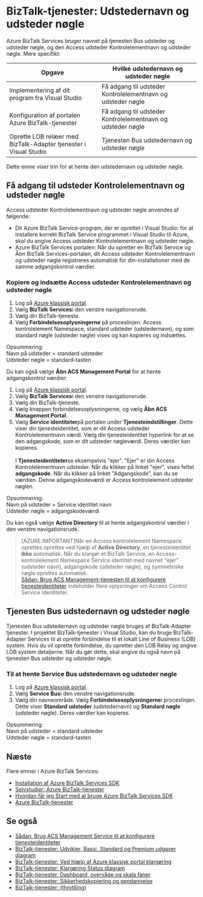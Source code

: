 <properties 
    pageTitle="Navn på udsteder og udsteder nøgle i BizTalk Services | Microsoft Azure" 
    description="Lær at hente udstedernavn og udsteder nøgle til Service Bus eller Access ACS (Control) i BizTalk-tjenester. MABS, WABS" 
    services="biztalk-services" 
    documentationCenter="" 
    authors="MandiOhlinger" 
    manager="erikre" 
    editor=""/>

<tags 
    ms.service="biztalk-services" 
    ms.workload="integration" 
    ms.tgt_pltfrm="na" 
    ms.devlang="na" 
    ms.topic="article" 
    ms.date="08/15/2016" 
    ms.author="mandia"/>




# <a name="biztalk-services-issuer-name-and-issuer-key"></a>BizTalk-tjenester: Udstedernavn og udsteder nøgle

Azure BizTalk Services bruger navnet på tjenesten Bus udsteder og udsteder nøgle, og den Access udsteder Kontrolelementnavn og udsteder nøgle. Mere specifikt:

Opgave | Hvilke udstedernavn og udsteder nøgle
--- | ---
Implementering af dit program fra Visual Studio | Få adgang til udsteder Kontrolelementnavn og udsteder nøgle
Konfiguration af portalen Azure BizTalk-tjenester | Få adgang til udsteder Kontrolelementnavn og udsteder nøgle
Oprette LOB relæer med BizTalk-Adapter tjenester i Visual Studio | Tjenesten Bus udstedernavn og udsteder nøgle

Dette emne viser trin for at hente den udstedernavn og udsteder nøgle. 

## <a name="access-control-issuer-name-and-issuer-key"></a>Få adgang til udsteder Kontrolelementnavn og udsteder nøgle
Access udsteder Kontrolelementnavn og udsteder nøgle anvendes af følgende:

- Dit Azure BizTalk Service-program, der er oprettet i Visual Studio: for at installere korrekt BizTalk Service programmet i Visual Studio til Azure, skal du angive Access udsteder Kontrolelementnavn og udsteder nøgle. 
- Azure BizTalk Services portalen: Når du opretter en BizTalk Service og Åbn BizTalk Services-portalen, dit Access udsteder Kontrolelementnavn og udsteder nøgle registreres automatisk for din-installationer med de samme adgangskontrol værdier.

### <a name="to-copy-and-paste-the-access-control-issuer-name-and-issuer-key"></a>Kopiere og indsætte Access udsteder Kontrolelementnavn og udsteder nøgle

1. Log på [Azure klassisk portal](http://go.microsoft.com/fwlink/p/?LinkID=213885).
2. Vælg **BizTalk Services**i den venstre navigationsrude.
3. Vælg din BizTalk-tjeneste. 
4. Vælg **Forbindelsesoplysningerne** på proceslinjen. Access kontrolelement Namespace, standard udsteder (udstedernavn), og som standard nøgle (udsteder nøgle) vises og kan kopieres og indsættes.  

Opsummering:  
Navn på udsteder = standard udsteder  
Udsteder nøgle = standard-tasten


Du kan også vælge **Åbn ACS Management Portal** for at hente adgangskontrol værdier:

1. Log på [Azure klassisk portal](http://go.microsoft.com/fwlink/p/?LinkID=213885).
2. Vælg **BizTalk Services**i den venstre navigationsrude.
3. Vælg din BizTalk-tjeneste.
4. Vælg knappen forbindelsesoplysningerne, og vælg **Åbn ACS Management Portal**.
5. Vælg **Service identiteter**på portalen under **Tjenesteindstillinger**. Dette viser din tjenesteidentitet, som er dit Access udsteder Kontrolelementnavn værdi. Vælg din tjenesteidentitet hyperlink for at se den adgangskode, som er dit udsteder nøgleværdi. Deres værdier kan kopieres.<br/><br/>
I **Tjenesteidentiteter**se eksempelvis "ejer". "Ejer" er din Access Kontrolelementnavn udsteder. Når du klikker på linket "ejer", vises feltet **adgangskode**. Når du klikker på linket "Adgangskode", kan du se værdien. Denne adgangskodeværdi er Access kontrolelement udsteder nøglen.  

Opsummering:  
Navn på udsteder = Service identitet navn  
Udsteder nøgle = adgangskodeværdi

Du kan også vælge **Active Directory** til at hente adgangskontrol værdier i den venstre navigationsrude. 

> [AZURE.IMPORTANT]Når en Access kontrolelement Namespace oprettes oprettes ved hjælp af **Active Directory**, en tjenesteidentitet **ikke** automatisk. Når du klargør et BizTalk Service, en Access-kontrolelement Namespace Service identitet med navnet "ejer" (udsteder navn), adgangskode (udsteder nøgle), og symmetriske nøgle oprettes automatisk.<br /> 
[Sådan: Brug ACS Management-tjenesten til at konfigurere tjenesteidentiteter](http://go.microsoft.com/fwlink/p/?LinkID=303942) indeholder flere oplysninger om Access Control Service identiteter.


## <a name="service-bus-issuer-name-and-issuer-key"></a>Tjenesten Bus udstedernavn og udsteder nøgle
Tjenesten Bus udstedernavn og udsteder nøgle bruges af BizTalk-Adapter tjenester. I projektet BizTalk-tjenester i Visual Studio, kan du bruge BizTalk-Adapter Services til at oprette forbindelse til et lokalt Line of Business (LOB) system. Hvis du vil oprette forbindelse, du opretter den LOB Relay og angive LOB system detaljerne. Når du gør dette, skal angive du også navn på tjenesten Bus udsteder og udsteder nøgle.

### <a name="to-retrieve-the-service-bus-issuer-name-and-issuer-key"></a>Til at hente Service Bus udstedernavn og udsteder nøgle

1. Log på [Azure klassisk portal](http://go.microsoft.com/fwlink/p/?LinkID=213885).
2. Vælg **Service Bus**i den venstre navigationsrude.
3. Vælg din navneområde. Vælg **Forbindelsesoplysningerne**i proceslinjen. Dette viser **Standard udsteder** (udstedernavn) og **Standard nøgle** (udsteder nøgle). Deres værdier kan kopieres.  

Opsummering:  
Navn på udsteder = standard udsteder  
Udsteder nøgle = standard-tasten

## <a name="next"></a>Næste
Flere emner i Azure BizTalk Services:

-  [Installation af Azure BizTalk Services SDK](http://go.microsoft.com/fwlink/p/?LinkID=241589)<br/>
-  [Selvstudier: Azure BizTalk-tjenester](http://go.microsoft.com/fwlink/p/?LinkID=236944)<br/>
-  [Hvordan får jeg Start med at bruge Azure BizTalk Services SDK](http://go.microsoft.com/fwlink/p/?LinkID=302335)<br/>
-  [Azure BizTalk-tjenester](http://go.microsoft.com/fwlink/p/?LinkID=303664)<br/>


## <a name="see-also"></a>Se også
-  [Sådan: Brug ACS Management Service til at konfigurere tjenesteidentiteter](http://go.microsoft.com/fwlink/p/?LinkID=303942)<br/>
- [BizTalk-tjenester: Udvikler, Basic, Standard og Premium udgaver diagram](http://go.microsoft.com/fwlink/p/?LinkID=302279)<br/>
- [BizTalk-tjenester: Ved hjælp af Azure klassisk portal klargøring](http://go.microsoft.com/fwlink/p/?LinkID=302280)<br/>
- [BizTalk-tjenester: Klargøring Status diagram](http://go.microsoft.com/fwlink/p/?LinkID=329870)<br/>
- [BizTalk-tjenester: Dashboard, overvåge og skala faner](http://go.microsoft.com/fwlink/p/?LinkID=302281)<br/>
- [BizTalk-tjenester: Sikkerhedskopiering og gendannelse](http://go.microsoft.com/fwlink/p/?LinkID=329873)<br/>
- [BizTalk-tjenester: (throttling)](http://go.microsoft.com/fwlink/p/?LinkID=302282)<br/>
 

